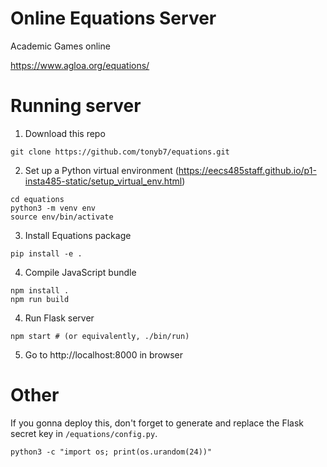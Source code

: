 Online Equations Server
=======================

Academic Games online

https://www.agloa.org/equations/

Running server
================
1. Download this repo
```
git clone https://github.com/tonyb7/equations.git
```

2. Set up a Python virtual environment (https://eecs485staff.github.io/p1-insta485-static/setup_virtual_env.html)
```
cd equations 
python3 -m venv env
source env/bin/activate
```

3. Install Equations package
```
pip install -e .
```

4. Compile JavaScript bundle
```
npm install .
npm run build
```
 
4. Run Flask server
```
npm start # (or equivalently, ./bin/run)
```

5. Go to http://localhost:8000 in browser
	
# Other
If you gonna deploy this, don't forget to generate and replace the Flask secret key in `/equations/config.py`.
```
python3 -c "import os; print(os.urandom(24))"
```

